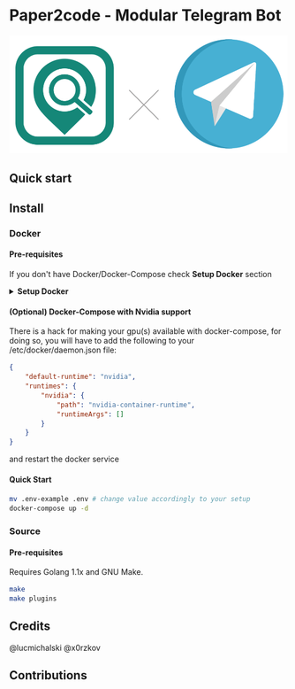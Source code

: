 # Paper2code - Modular Telegram Bot

![Paper2code feat telegram](./docs/img/paper2code_telegram.png "Paper2code feat telegram")

## Quick start


## Install

### Docker

#### Pre-requisites
If you don't have Docker/Docker-Compose check **Setup Docker** section

<details>
<summary><b>Setup Docker</b></summary>
<p>
<h3>Docker</h3>
MacOS:&nbsp;<a href="https://docs.docker.com/docker-for-mac/install/">https://docs.docker.com/docker-for-mac/install/</a><br />
Linux:&nbsp;<a href="https://docs.docker.com/install/linux/docker-ce/ubuntu/">https://docs.docker.com/install/linux/docker-ce/ubuntu/</a><br />
<hr />
<h3>Docker Compose</h3>
Linux:&nbsp;<a href="https://docs.docker.com/compose/install/">https://docs.docker.com/compose/install/</a><br />
<br />
</p>
</details>

#### (Optional) Docker-Compose with Nvidia support
There is a hack for making your gpu(s) available with docker-compose, for doing so, you will have to add the following to your /etc/docker/daemon.json file:
```json
{
    "default-runtime": "nvidia",
    "runtimes": {
        "nvidia": {
            "path": "nvidia-container-runtime",
            "runtimeArgs": []
        }
    }
}
```
and restart the docker service

#### Quick Start

```sh
mv .env-example .env # change value accordingly to your setup
docker-compose up -d
```

### Source

#### Pre-requisites
Requires Golang 1.1x and GNU Make.

```sh
make
make plugins
```

## Credits
@lucmichalski
@x0rzkov

## Contributions

